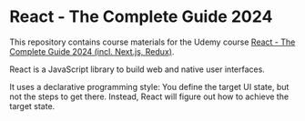 # React - The Complete Guide 2024

This repository contains course materials for the Udemy course
[React - The Complete Guide 2024 (incl. Next.js, Redux)](https://www.udemy.com/course/react-the-complete-guide-incl-redux/).

React is a JavaScript library to build web and native user interfaces.

It uses a declarative programming style: You define the target UI state, but not the steps to get there. Instead, React will figure out how to achieve the target state.
